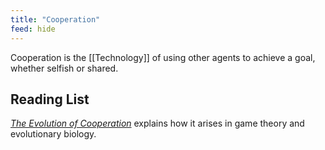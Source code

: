 ```yaml
---
title: "Cooperation"
feed: hide
---
```


Cooperation is the [[Technology]] of using other agents to achieve a goal, whether selfish or shared. 

## Reading List

_[The Evolution of Cooperation](https://www.worldcat.org/title/evolution-of-cooperation/oclc/799597266&referer=brief_results)_ explains how it arises in game theory and evolutionary biology.